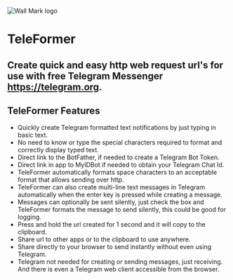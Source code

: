 ![Wall Mark logo](https://github.com/KaiKai7/TeleFormer/assets/87836320/be712129-2b67-46e4-b757-c3b71fbd995b)

# TeleFormer

## Create quick and easy http web request url's for use with free Telegram Messenger https://telegram.org.

## TeleFormer Features
* Quickly create Telegram formatted text notifications by just typing in basic text.
* No need to know or type the special characters required to format and correctly display typed text.
* Direct link to the BotFather, if needed to create a Telegram Bot Token.
* Direct link in app to MyIDBot if needed to obtain your Telegram Chat Id.
* TeleFormer automatically formats space characters to an acceptable format that allows sending over http.
* TeleFormer can also create multi-line text messages in Telegram automatically when the enter key is pressed while creating a message.
* Messages can optionally be sent silently, just check the box and TeleFormer formats the message to send silently, this could be good for logging.
* Press and hold the url created for 1 second and it will copy to the clipboard.
* Share url to other apps or to the clipboard to use anywhere.
* Share directly to your browser to send instantly without even using Telegram.
* Telegram not needed for creating or sending messages, just receiving. And there is even a Telegram web client accessible from the browser.
  
